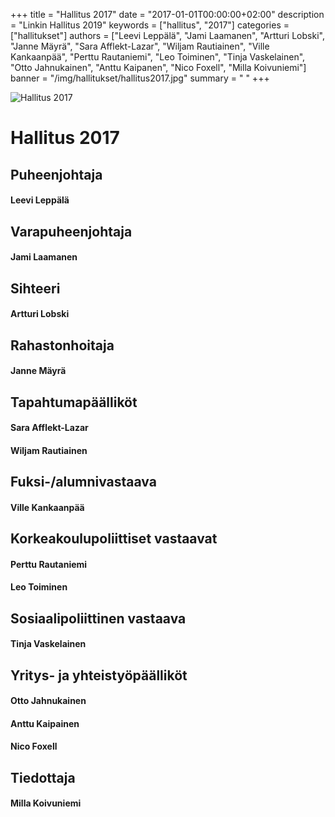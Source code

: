 +++
title = "Hallitus 2017"
date = "2017-01-01T00:00:00+02:00"
description = "Linkin Hallitus 2019"
keywords = ["hallitus", "2017"]
categories = ["hallitukset"]
authors = ["Leevi Leppälä", "Jami Laamanen", "Artturi Lobski", "Janne Mäyrä", "Sara Afflekt-Lazar", "Wiljam Rautiainen", "Ville Kankaanpää", "Perttu Rautaniemi", "Leo Toiminen", "Tinja Vaskelainen", "Otto Jahnukainen", "Anttu Kaipanen", "Nico Foxell", "Milla Koivuniemi"]
banner = "/img/hallitukset/hallitus2017.jpg"
summary = " "
+++

![Hallitus 2017](/img/hallitukset/hallitus2017.jpg)

# Hallitus 2017

## Puheenjohtaja
#### Leevi Leppälä

## Varapuheenjohtaja
#### Jami Laamanen

## Sihteeri
#### Artturi Lobski

## Rahastonhoitaja
#### Janne Mäyrä

## Tapahtumapäälliköt
#### Sara Afflekt-Lazar
#### Wiljam Rautiainen

## Fuksi-/alumnivastaava
#### Ville Kankaanpää

## Korkeakoulupoliittiset vastaavat
#### Perttu Rautaniemi
#### Leo Toiminen

## Sosiaalipoliittinen vastaava
#### Tinja Vaskelainen

## Yritys- ja yhteistyöpäälliköt
#### Otto Jahnukainen
#### Anttu Kaipainen
#### Nico Foxell

## Tiedottaja
#### Milla Koivuniemi